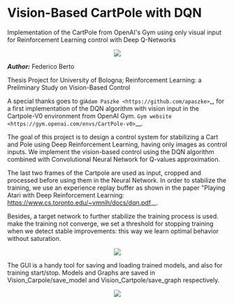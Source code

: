 # Vision-Based CartPole with DQN
Implementation of the CartPole from OpenAI's Gym using only visual input 
for Reinforcement Learning control with Deep Q-Networks

<p align="center">
  <img src="https://github.com/Juju-botu/vision-cartpole-dqn/blob/save_model/stabilization">
</p>

***Author:*** Federico Berto

Thesis Project for University of Bologna;
Reinforcement Learning: a Preliminary Study on Vision-Based Control

A special thanks goes to gi`Adam Paszke <https://github.com/apaszke>`_, 
for a first implementation of the DQN algorithm with vision input in
the Cartpole-V0 environment from OpenAI Gym.
`Gym website <https://gym.openai.com/envs/CartPole-v0>`__.

The goal of this project is to design a control system for stabilizing a
Cart and Pole using Deep Reinforcement Learning, having only images as 
control inputs. We implement the vision-based control using the DQN algorithm
combined with Convolutional Neural Network for Q-values approximation.

The last two frames of the Cartpole are used as input, cropped and processed 
before using them in the Neural Network. In order to stabilize the training,
we use an experience replay buffer as shown in the paper "Playing Atari with
Deep Reinforcement Learning:
 <https://www.cs.toronto.edu/~vmnih/docs/dqn.pdf>__.

Besides, a target network to further stabilize the training process is used.
make the training not converge, we set a threshold for stopping training
when we detect stable improvements: this way we learn optimal behavior
without saturation. 

<p align="center">
  <img src="https://github.com/Juju-botu/vision-cartpole-dqn/blob/save_model/resources/Cartpole-Architecture.png">
</p>

The GUI is a handy tool for saving and loading trained models, and also for
training start/stop. Models and Graphs are saved in Vision_Carpole/save_model
and Vision_Cartpole/save_graph respectively.
<p align="center">
  <img src="https://github.com/fedebberto/Vision_Based_CartPole_DQN/blob/save_model/save_graph/Cartpole_Vision_Stop-142_LastEpNum-20.png?raw=true">
</p>
